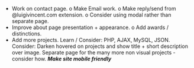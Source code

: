 - Work on contact page.
	o Make Email work.
	o Make reply/send from @luigivincent.com extension.
	o Consider using modal rather than separate page.
- Improve about page presentation + appearance.
	o Add awards / distinctions.
- Add more projects.
Learn / Consider:
	PHP, AJAX, MySQL, JSON. 
Consider:
	Darken hovered on projects and show title + short description over image.
	Separate page for the many more non visual projects - consider how.
	***Make site mobile friendly***